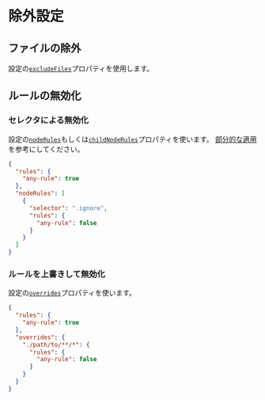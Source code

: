 # 除外設定

## ファイルの除外

設定の[`excludeFiles`](/configuration/properties#excludefiles)プロパティを使用します。

## ルールの無効化

### セレクタによる無効化

設定の[`nodeRules`](/configuration/properties#noderules)もしくは[`childNodeRules`](/configuration/properties#childnoderules)プロパティを使います。
[部分的な適用](./applying-rules/#applying-to-some)を参考にしてください。

```json
{
  "rules": {
    "any-rule": true
  },
  "nodeRules": [
    {
      "selector": ".ignore",
      "rules": {
        "any-rule": false
      }
    }
  ]
}
```

### ルールを上書きして無効化

設定の[`overrides`](/configuration/properties#overrides)プロパティを使います。

```json
{
  "rules": {
    "any-rule": true
  },
  "overrides": {
    "./path/to/**/*": {
      "rules": {
        "any-rule": false
      }
    }
  }
}
```
